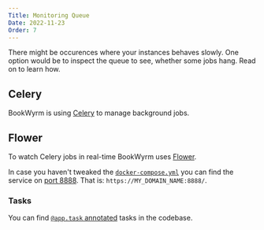 ```yaml
---
Title: Monitoring Queue
Date: 2022-11-23
Order: 7
---
```


There might be occurences where your instances behaves slowly. One option would
be to inspect the queue to see, whether some jobs hang. Read on to learn how.

## Celery

BookWyrm is using [Celery](https://docs.celeryq.dev/en/stable/) to manage
background jobs.

## Flower

To watch Celery jobs in real-time BookWyrm uses
[Flower](https://flower.readthedocs.io/en/latest/).

In case you haven't tweaked the
[`docker-compose.yml`](https://github.com/bookwyrm-social/bookwyrm/blob/dc14670a2ca7553317528d3384146d79df1f7413/docker-compose.yml#L87-L100) you can find the
service on [port 8888](https://github.com/bookwyrm-social/bookwyrm/blob/dc14670a2ca7553317528d3384146d79df1f7413/.env.example#L42-L45).
That is: `https://MY_DOMAIN_NAME:8888/`.

### Tasks

You can find
[`@app.task` annotated](https://github.com/bookwyrm-social/bookwyrm/search?q=%40app.task)
tasks in the codebase.
